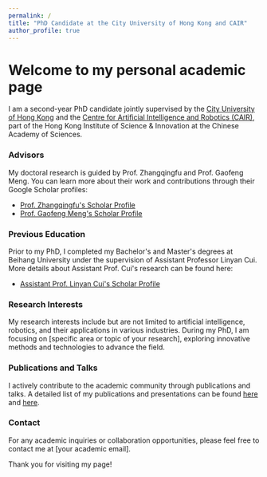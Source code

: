 ```yaml
---
permalink: /
title: "PhD Candidate at the City University of Hong Kong and CAIR"
author_profile: true
---
```


Welcome to my personal academic page
======
I am a second-year PhD candidate jointly supervised by the [City University of Hong Kong](https://www.cityu.edu.hk/) and the [Centre for Artificial Intelligence and Robotics (CAIR)](https://www.cas.cn/), part of the Hong Kong Institute of Science & Innovation at the Chinese Academy of Sciences.

### Advisors
My doctoral research is guided by Prof. Zhangqingfu and Prof. Gaofeng Meng. You can learn more about their work and contributions through their Google Scholar profiles:
- [Prof. Zhangqingfu's Scholar Profile](https://scholar.google.com.hk/citations?user=nhL9PHwAAAAJ&hl=en)
- [Prof. Gaofeng Meng's Scholar Profile](https://scholar.google.com/citations?user=5hti_r0AAAAJ&hl=zh-CN)

### Previous Education
Prior to my PhD, I completed my Bachelor's and Master's degrees at Beihang University under the supervision of Assistant Professor Linyan Cui. More details about Assistant Prof. Cui's research can be found here:
- [Assistant Prof. Linyan Cui's Scholar Profile](https://scholar.google.com/citations?user=STHzWcEAAAAJ)

### Research Interests
My research interests include but are not limited to artificial intelligence, robotics, and their applications in various industries. During my PhD, I am focusing on [specific area or topic of your research], exploring innovative methods and technologies to advance the field.

### Publications and Talks
I actively contribute to the academic community through publications and talks. A detailed list of my publications and presentations can be found [here](/publications) and [here](/talks).

### Contact
For any academic inquiries or collaboration opportunities, please feel free to contact me at [your academic email].

Thank you for visiting my page!
